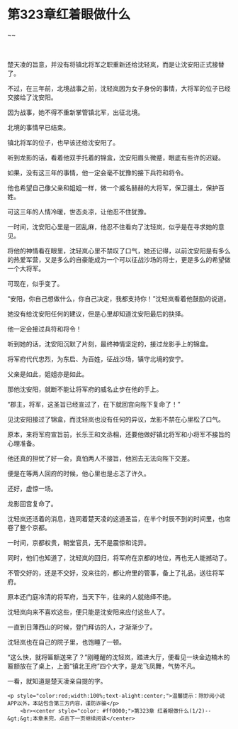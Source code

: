 # 第323章红着眼做什么
~~
    	    <p name="pagetop" href="javascript:void(0);" onclick="return false" style="line-height: 35px;padding: 10px;color: #333;"> </p><p>楚天凌的旨意，并没有将镇北将军之职重新还给沈轻岚，而是让沈安阳正式接替了。</p><p>不过，在三年前，北境战事之前，沈轻岚因为女子身份的事情，大将军的位子已经交接给了沈安阳。</p><p>因为战事，她不得不重新掌管镇北军，出征北境。</p><p>北境的事情早已结束。</p><p>镇北将军的位子，也早该还给沈安阳了。</p><p>听到龙影的话，看着他双手托着的锦盒，沈安阳眉头微蹙，眼底有些许的迟疑。</p><p>如果，没有这三年的事情，他一定会毫不犹豫的接下兵符和将令。</p><p>他也希望自己像父亲和姐姐一样，做一个威名赫赫的大将军，保卫疆土，保护百姓。</p><p>可这三年的人情冷暖，世态炎凉，让他忍不住犹豫。</p><p>一时间，沈安阳心里是一团乱麻，他忍不住看向了沈轻岚，似乎是在寻求她的意见。</p><p>将他的神情看在眼里，沈轻岚心里不禁叹了口气，她还记得，以前沈安阳是有多么的热爱军营，又是多么的自豪能成为一个可以征战沙场的将士，更是多么的希望做一个大将军。</p><p>可现在，似乎变了。</p><p>“安阳，你自己想做什么，你自己决定，我都支持你！”沈轻岚看着他鼓励的说道。</p><p>她没有给沈安阳任何的建议，但是心里却知道沈安阳最后的抉择。</p><p>他一定会接过兵符和将令！</p><p>听到她的话，沈安阳沉默了片刻，最终神情坚定的，接过龙影手上的锦盒。</p><p>将军府代代忠烈，为东启、为百姓，征战沙场，镇守北境的安宁。</p><p>父亲是如此，姐姐亦是如此。</p><p>那他沈安阳，就断不能让将军府的威名止步在他的手上。</p><p>“郡主，将军，这圣旨已经宣过了，在下就回宫向陛下复命了！”</p><p>见沈安阳接过了锦盒，而沈轻岚也没有任何的异议，龙影不禁在心里松了口气。</p><p>原本，来将军府宣旨前，长乐王和文丞相，还要他做好镇北将军和小将军不接旨的心理准备。</p><p>他还真的担忧了好一会，真怕两人不接旨，他回去无法向陛下交差。</p><p>便是在等两人回府的时候，他心里也是忐忑了许久。</p><p>还好，虚惊一场。</p><p>龙影回宫复命了。</p><p>沈轻岚还活着的消息，连同着楚天凌的这道圣旨，在半个时辰不到的时间里，也席卷了整个京都。</p><p>一时间，京都权贵，朝堂官员，无不是震惊和诧异。</p><p>同时，他们也知道了，沈轻岚的回归，将军府在京都的地位，再也无人能撼动了。</p><p>不管交好的，还是不交好，没来往的，都让府里的管事，备上了礼品，送往将军府。</p><p>原本还门庭冷清的将军府，当天下午，往来的人就络绎不绝。</p><p>沈轻岚向来不喜欢这些，便只能是沈安阳来应付这些人了。</p><p>一直到日薄西山的时候，登门拜访的人，才渐渐少了。</p><p>沈轻岚也在自己的院子里，也饱睡了一顿。</p><p>“这么快，就将匾额送来了？”刚睡醒的沈轻岚，踏进大厅，便看见一块金边楠木的匾额放在了桌上，上面“镇北王府”四个大字，是龙飞凤舞，气势不凡。</p><p>一看，就知道是楚天凌亲自提的字。</p>
    	
   	<p style="color:red;width:100%;text-alight:center;">温馨提示：除妙阅小说APP以外，本站包含第三方内容，谨防诈骗</p>
    	<br><center style="color: #ff0000;">第323章 红着眼做什么(1/2)--&gt;&gt;本章未完，点击下一页继续阅读</center>
    	